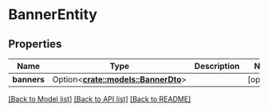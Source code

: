 # BannerEntity

## Properties

Name | Type | Description | Notes
------------ | ------------- | ------------- | -------------
**banners** | Option<[**crate::models::BannerDto**](BannerDTO.md)> |  | [optional]

[[Back to Model list]](../README.md#documentation-for-models) [[Back to API list]](../README.md#documentation-for-api-endpoints) [[Back to README]](../README.md)


